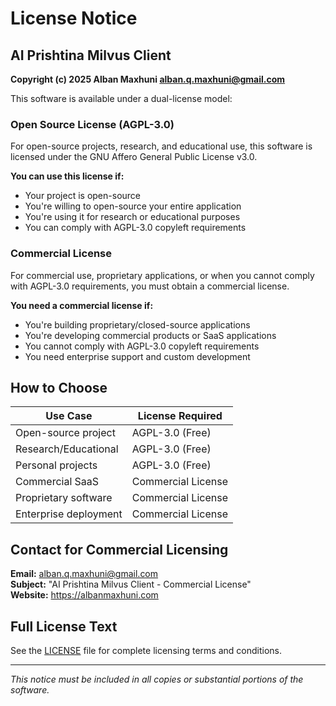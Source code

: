 # License Notice

## AI Prishtina Milvus Client

**Copyright (c) 2025 Alban Maxhuni <alban.q.maxhuni@gmail.com>**

This software is available under a dual-license model:

### Open Source License (AGPL-3.0)
For open-source projects, research, and educational use, this software is licensed under the GNU Affero General Public License v3.0.

**You can use this license if:**
- Your project is open-source
- You're willing to open-source your entire application
- You're using it for research or educational purposes
- You can comply with AGPL-3.0 copyleft requirements

### Commercial License
For commercial use, proprietary applications, or when you cannot comply with AGPL-3.0 requirements, you must obtain a commercial license.

**You need a commercial license if:**
- You're building proprietary/closed-source applications
- You're developing commercial products or SaaS applications
- You cannot comply with AGPL-3.0 copyleft requirements
- You need enterprise support and custom development

## How to Choose

| Use Case | License Required |
|----------|------------------|
| Open-source project | AGPL-3.0 (Free) |
| Research/Educational | AGPL-3.0 (Free) |
| Personal projects | AGPL-3.0 (Free) |
| Commercial SaaS | Commercial License |
| Proprietary software | Commercial License |
| Enterprise deployment | Commercial License |

## Contact for Commercial Licensing

**Email:** alban.q.maxhuni@gmail.com  
**Subject:** "AI Prishtina Milvus Client - Commercial License"  
**Website:** https://albanmaxhuni.com

## Full License Text

See the [LICENSE](LICENSE) file for complete licensing terms and conditions.

---

*This notice must be included in all copies or substantial portions of the software.*
